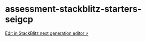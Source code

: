 # assessment-stackblitz-starters-seigcp

[Edit in StackBlitz next generation editor ⚡️](https://stackblitz.com/~/github.com/gupta-nitish/assessment-stackblitz-starters-seigcp)